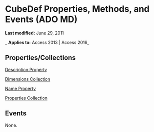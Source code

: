 
# CubeDef Properties, Methods, and Events (ADO MD)

 **Last modified:** June 29, 2011

 _ **Applies to:** Access 2013 | Access 2016_




## Properties/Collections

[Description Property](06d5e1d0-6ed7-fe14-3723-3790e225482a.md)

[Dimensions Collection](05aad447-e44c-3fe0-0995-c72539b2f896.md)

[Name Property](31ea6dad-c464-3af7-4b7a-086900656c2c.md)

[Properties Collection](4d662790-1252-c930-e6f9-edf6a38636af.md)


## Events

None.

